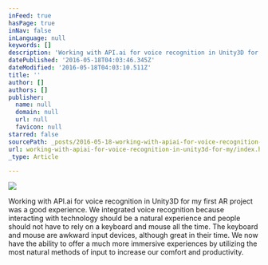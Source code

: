 ```yaml
---
inFeed: true
hasPage: true
inNav: false
inLanguage: null
keywords: []
description: 'Working with API.ai for voice recognition in Unity3D for my first AR project was a good experience. We integrated voice recognition because interacting with technology should be a natural experience and people should not have to rely on a keyboard and mouse all the time. The keyboard and mouse are awkward input devices, although great in their time. We now have the ability to offer a much more immersive experiences by utilizing the most natural methods of input to increase our comfort and productivity.'
datePublished: '2016-05-18T04:03:46.345Z'
dateModified: '2016-05-18T04:03:10.511Z'
title: ''
author: []
authors: []
publisher:
  name: null
  domain: null
  url: null
  favicon: null
starred: false
sourcePath: _posts/2016-05-18-working-with-apiai-for-voice-recognition-in-unity3d-for-my.md
url: working-with-apiai-for-voice-recognition-in-unity3d-for-my/index.html
_type: Article

---
```

![](https://the-grid-user-content.s3-us-west-2.amazonaws.com/f4c43ddf-8a39-4b88-84b5-2629c1914b6d.png)

Working with API.ai for voice recognition in Unity3D for my first AR project was a good experience. We integrated voice recognition because interacting with technology should be a natural experience and people should not have to rely on a keyboard and mouse all the time. The keyboard and mouse are awkward input devices, although great in their time. We now have the ability to offer a much more immersive experiences by utilizing the most natural methods of input to increase our comfort and productivity.